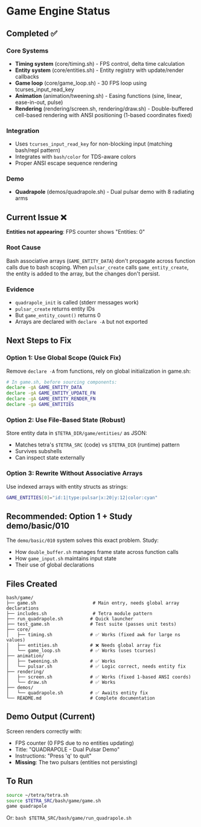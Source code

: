 # Game Engine Status

## Completed ✅

### Core Systems
- **Timing system** (core/timing.sh) - FPS control, delta time calculation
- **Entity system** (core/entities.sh) - Entity registry with update/render callbacks
- **Game loop** (core/game_loop.sh) - 30 FPS loop using tcurses_input_read_key
- **Animation** (animation/tweening.sh) - Easing functions (sine, linear, ease-in-out, pulse)
- **Rendering** (rendering/screen.sh, rendering/draw.sh) - Double-buffered cell-based rendering with ANSI positioning (1-based coordinates fixed)

### Integration
- Uses `tcurses_input_read_key` for non-blocking input (matching bash/repl pattern)
- Integrates with `bash/color` for TDS-aware colors
- Proper ANSI escape sequence rendering

### Demo
- **Quadrapole** (demos/quadrapole.sh) - Dual pulsar demo with 8 radiating arms

## Current Issue  ❌

**Entities not appearing**: FPS counter shows "Entities: 0"

### Root Cause
Bash associative arrays (`GAME_ENTITY_DATA`) don't propagate across function calls due to bash scoping. When `pulsar_create` calls `game_entity_create`, the entity is added to the array, but the changes don't persist.

### Evidence
- `quadrapole_init` is called (stderr messages work)
- `pulsar_create` returns entity IDs
- But `game_entity_count()` returns 0
- Arrays are declared with `declare -A` but not exported

## Next Steps to Fix

### Option 1: Use Global Scope (Quick Fix)
Remove `declare -A` from functions, rely on global initialization in game.sh:

```bash
# In game.sh, before sourcing components:
declare -gA GAME_ENTITY_DATA
declare -gA GAME_ENTITY_UPDATE_FN
declare -gA GAME_ENTITY_RENDER_FN
declare -ga GAME_ENTITIES
```

### Option 2: Use File-Based State (Robust)
Store entity data in `$TETRA_DIR/game/entities/` as JSON:
- Matches tetra's `$TETRA_SRC` (code) vs `$TETRA_DIR` (runtime) pattern
- Survives subshells
- Can inspect state externally

### Option 3: Rewrite Without Associative Arrays
Use indexed arrays with entity structs as strings:
```bash
GAME_ENTITIES[0]="id:1|type:pulsar|x:20|y:12|color:cyan"
```

## Recommended: Option 1 + Study demo/basic/010

The `demo/basic/010` system solves this exact problem. Study:
- How `double_buffer.sh` manages frame state across function calls
- How `game_input.sh` maintains input state
- Their use of global declarations

## Files Created

```
bash/game/
├── game.sh                     # Main entry, needs global array declarations
├── includes.sh                 # Tetra module pattern
├── run_quadrapole.sh          # Quick launcher
├── test_game.sh               # Test suite (passes unit tests)
├── core/
│   ├── timing.sh              # ✅ Works (fixed awk for large ns values)
│   ├── entities.sh            # ❌ Needs global array fix
│   └── game_loop.sh           # ✅ Works (uses tcurses)
├── animation/
│   ├── tweening.sh            # ✅ Works
│   └── pulsar.sh              # ✅ Logic correct, needs entity fix
├── rendering/
│   ├── screen.sh              # ✅ Works (fixed 1-based ANSI coords)
│   └── draw.sh                # ✅ Works
├── demos/
│   └── quadrapole.sh          # ✅ Awaits entity fix
└── README.md                  # Complete documentation
```

## Demo Output (Current)

Screen renders correctly with:
- FPS counter (0 FPS due to no entities updating)
- Title: "QUADRAPOLE - Dual Pulsar Demo"
- Instructions: "Press 'q' to quit"
- **Missing**: The two pulsars (entities not persisting)

## To Run

```bash
source ~/tetra/tetra.sh
source $TETRA_SRC/bash/game/game.sh
game quadrapole
```

Or: `bash $TETRA_SRC/bash/game/run_quadrapole.sh`
